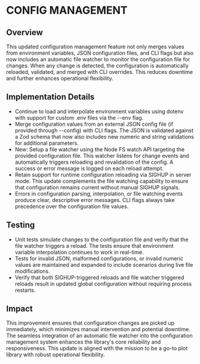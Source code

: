 # CONFIG MANAGEMENT

## Overview
This updated configuration management feature not only merges values from environment variables, JSON configuration files, and CLI flags but also now includes an automatic file watcher to monitor the configuration file for changes. When any change is detected, the configuration is automatically reloaded, validated, and merged with CLI overrides. This reduces downtime and further enhances operational flexibility.

## Implementation Details
- Continue to load and interpolate environment variables using dotenv with support for custom .env files via the --env flag.
- Merge configuration values from an external JSON config file (if provided through --config) with CLI flags. The JSON is validated against a Zod schema that now also includes new numeric and string validations for additional parameters.
- New: Setup a file watcher using the Node FS watch API targeting the provided configuration file. This watcher listens for change events and automatically triggers reloading and revalidation of the config. A success or error message is logged on each reload attempt.
- Retain support for runtime configuration reloading via SIGHUP in server mode. This update complements the file watching capability to ensure that configuration remains current without manual SIGHUP signals.
- Errors in configuration parsing, interpolation, or file watching events produce clear, descriptive error messages. CLI flags always take precedence over the configuration file values.

## Testing
- Unit tests simulate changes to the configuration file and verify that the file watcher triggers a reload. The tests ensure that environment variable interpolation continues to work in real-time.
- Tests for invalid JSON, malformed configurations, or invalid numeric values are maintained and expanded to include scenarios during live file modifications.
- Verify that both SIGHUP-triggered reloads and file watcher triggered reloads result in updated global configuration without requiring process restarts.

## Impact
This improvement ensures that configuration changes are picked up immediately, which minimizes manual intervention and potential downtime. The seamless integration of an automatic file watcher into the configuration management system enhances the library's core reliability and responsiveness. This update is aligned with the mission to be a go-to plot library with robust operational flexibility.